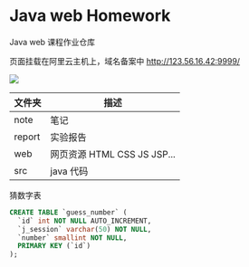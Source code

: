 # Java web Homework

Java web 课程作业仓库

页面挂载在阿里云主机上，域名备案中 <http://123.56.16.42:9999/>

![](https://s2.ax1x.com/2020/02/28/3DqIne.png)

| 文件夹 | 描述                        |
|--------|-----------------------------|
| note   | 笔记                        |
| report | 实验报告                    |
| web    | 网页资源 HTML CSS JS JSP... |
| src    | java 代码                   |

猜数字表

```sql
CREATE TABLE `guess_number` (
  `id` int NOT NULL AUTO_INCREMENT,
  `j_session` varchar(50) NOT NULL,
  `number` smallint NOT NULL,
  PRIMARY KEY (`id`)
);
```

